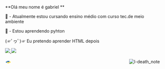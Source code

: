 **Olá meu nome é gabriel **

📖 - Atualmente estou cursando ensino médio com curso tec.de meio ambiente

🐍 - Estou aprendendo pyhton 

(☞ﾟヮﾟ)☞  Eu pretendo aprender HTML depois

 <div>
  <a href="https://github.com/Gabriel-reimberg">
  <img height="180em" src="https://github-readme-stats.vercel.app/api?username=Gabriel-reimberg&show_icons=true&theme=dark&include_all_commits=true&count_private=true"/>
  <img height="180em" src="https://github-readme-stats.vercel.app/api/top-langs/?username=Gabriel-reimberg&layout=compact&langs_count=7&theme=dark"/>
   </div>
 <div style="display: inline_block"><br>
  <img align="center" alt="gabriel-reimberg-Python" height="10" width="20" src="https://raw.githubusercontent.com/devicons/devicon/master/icons/python/python-original.svg">
    <img align="right" alt="l-death_note" src="https://media.giphy.com/media/gysS4T0YsTKdq/giphy.gif">
</div>

